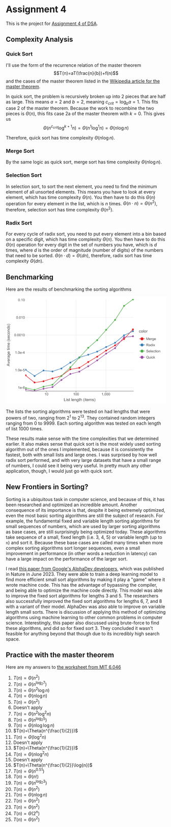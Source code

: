# Assignment 4

This is the project for [Assignment 4 of DSA](https://olindsa2024.github.io/assignments/assignment_04).

## Complexity Analysis

### Quick Sort
I'll use the form of the recurrence relation of the master theorem
$$T(n)=aT(\frac{n}{b})+f(n)$$
and the cases of the master theorem listed in the
[Wikipedia article for the master theorem](https://en.wikipedia.org/wiki/Master_theorem_(analysis_of_algorithms)).

In quick sort, the problem is recursively broken up into 2 pieces that are half as large. This means $a=2$ and $b=2$,
meaning $c_{crit}=\log_b{a}=1$. This fits case 2 of the master theorem. Because the work to recombine the two pieces is 
$\Theta(n)$, this fits case 2a of the master theorem with $k=0$. This gives us
$$\Theta(n^{c_{crit}}\log^{k+1}{n})=\Theta(n^{1}\log^{1}{n})=\Theta(n\log{n})$$

Therefore, quick sort has time complexity $\Theta(n\log{n})$.

### Merge Sort
By the same logic as quick sort, merge sort has time complexity $\Theta(n\log{n})$.

### Selection Sort
In selection sort, to sort the next element, you need to find the minimum element of all unsorted elements. This means 
you have to look at every element, which has time complexity $\Theta(n)$. You then have to do this $\Theta(n)$ operation
for every element in the list, which is $n$ times. $\Theta(n \cdot n)=\Theta(n^{2})$, therefore, selection sort has time 
complexity $\Theta(n^{2})$.

### Radix Sort
For every cycle of radix sort, you need to put every element into a bin based on a specific digit, which has time 
complexity $\Theta(n)$. You then have to do this $\Theta(n)$ operation for every digit in the set of numbers you have, 
which is $d$ times, where $d$ is the order of magnitude (number of digits) of the numbers that need to be sorted. 
$\Theta(n \cdot d)=\Theta(dn)$, therefore, radix sort has time complexity $\Theta(dn)$.

## Benchmarking
Here are the results of benchmarking the sorting algorithms

![Benchmarking results](benchmarking/benchmark.png)

The lists the sorting algorithms were tested on had lengths that were powers of two, ranging from $2^{1}$ to $2^{13}$. 
They contained random integers ranging from 0 to 9999. Each sorting algorithm was tested on each length of list 1000
times.

These results make sense with the time complexities that we determined earlier. It also makes sense that quick sort is 
the most widely used sorting algorithm out of the ones I implemented, because it is consistently the fastest, both with
small lists and large ones. I was surprised by how well radix sort performed, and with very large datasets that have
a small range of numbers, I could see it being very useful. In pretty much any other application, though, I would just
go with quick sort.

## New Frontiers in Sorting?
Sorting is a ubiquitous task in computer science, and because of this, it has been researched and optimized an 
incredible amount. Another consequence of its importance is that, despite it being extremely optimized, even the most
basic sorting algorithms are still the subject of research. For example, the fundamental fixed and variable length 
sorting algorithms for small sequences of numbers, which are used by larger sorting algorithms as base cases, are still 
surprisingly being optimized today. These algorithms take sequence of a small, fixed length (i.e. 3, 4, 5) or variable 
length (up to `n`) and sort it. Because these base cases are called many times when more complex sorting algorithms sort
longer sequences, even a small improvement in performance (in other words a reduction in latency) can have a large 
impact on the performance of the larger sort.

I read [this paper from Google's AlphaDev developers](https://www.nature.com/articles/s41586-023-06004-9), which was 
published in Nature in June 2023. They were able to train a deep learning model to find more efficient small sort
algorithms by making it play a "game" where it wrote machine code. This has the advantage of bypassing the compiler, and
being able to optimize the machine code directly. This model was able to improve the fixed sort algorithms for lengths 3
and 5. The researchers also successfully improved the fixed sort algorithms for lengths 6, 7, and 8 with a variant of
their model. AlphaDev was also able to improve on variable length small sorts. There is discussion of applying this
method of optimizing algorithms using machine learning to other common problems in computer science. Interestingly, this
paper also discussed using brute-force to find these algorithms, and did so for fixed sort 3. They concluded it wasn't 
feasible for anything beyond that though due to its incredibly high search space.

## Practice with the master theorem
Here are my answers to [the worksheet from MIT 6.046](https://courses.csail.mit.edu/6.046/spring02/handouts/master.pdf)

1. $T(n)=\Theta(n^{2})$
2. $T(n)=\Theta(n^{\log_2{7}})$
3. $T(n)=\Theta(n^{2}\log{n})$
4. $T(n)=\Theta(n\log{n})$
5. $T(n)=\Theta(n^{2})$
6. Doesn't apply
7. $T(n)=\Theta(n^{2}\log^{2}{n})$
8. $T(n)=\Theta(n^{\log_2{5}})$
9. $T(n)=\Theta(n\log{\log{n}})$
10. $T(n)=\Theta(n^{\frac{1}{2}})$
11. $T(n)=\Theta(\log^{2}{n})$
12. Doesn't apply
13. $T(n)=\Theta(n^{\frac{1}{2}})$
14. $T(n)=\Theta(n\log^{2}{n})$
15. Doesn't apply
16. $T(n)=\Theta(n^{\frac{1}{2}}\log{n})$
17. $T(n)=\Theta(n^{0.51})$
18. $T(n)=\Theta(n!)$
19. $T(n)=\Theta(n^{\log_2{3}})$
20. $T(n)=\Theta(n^{2})$
21. $T(n)=\Theta(n\log{n})$
22. $T(n)=\Theta(n^{2})$
23. $T(n)=\Theta(n^{2})$
24. $T(n)=\Theta(2^{n})$
25. $T(n)=\Theta(n^{2})$